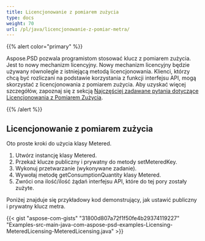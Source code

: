 ```yaml
---
title: Licencjonowanie z pomiarem zużycia
type: docs
weight: 70
url: /pl/java/licencjonowanie-z-pomiar-metra/
---
```


{{% alert color="primary" %}} 

Aspose.PSD pozwala programistom stosować klucz z pomiarem zużycia. Jest to nowy mechanizm licencyjny. Nowy mechanizm licencyjny będzie używany równolegle z istniejącą metodą licencjonowania. Klienci, którzy chcą być rozliczani na podstawie korzystania z funkcji interfejsu API, mogą skorzystać z licencjonowania z pomiarem zużycia. Aby uzyskać więcej szczegółów, zapoznaj się z sekcją [Najczęściej zadawane pytania dotyczące Licencjonowania z Pomiarem Zużycia](https://purchase.aspose.com/faqs/licensing/metered).

{{% /alert %}} 

## **Licencjonowanie z pomiarem zużycia**
Oto proste kroki do użycia klasy Metered.

1. Utwórz instancję klasy Metered.
1. Przekaż klucze publiczny i prywatny do metody setMeteredKey.
1. Wykonuj przetwarzanie (wykonywane zadanie).
1. Wywołaj metodę getConsumptionQuantity klasy Metered.
1. Zwróci ona ilość/ilość żądań interfejsu API, które do tej pory zostały zużyte.

Poniżej znajduje się przykładowy kod demonstrujący, jak ustawić publiczny i prywatny klucz metra.

{{< gist "aspose-com-gists" "31800d807a72f1f50fe4b29374119227" "Examples-src-main-java-com-aspose-psd-examples-Licensing-MeteredLicensing-MeteredLicensing.java" >}}
